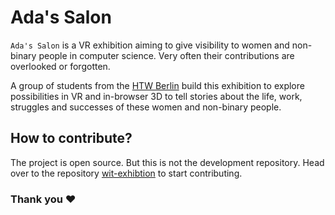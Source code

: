 # Ada's Salon

`Ada's Salon` is a VR exhibition aiming to give visibility to women and non-binary people in computer science. Very often their contributions are overlooked or forgotten.

A group of students from the [HTW Berlin](https://fiw.htw-berlin.de/) build this exhibition to explore possibilities in VR and in-browser 3D to tell stories about the life, work, struggles and successes of these women and non-binary people. 

## How to contribute?
The project is open source. But this is not the development repository. Head over to the repository [wit-exhibtion](https://github.com/wit-exhibition/exhibition) to start contributing.

### Thank you ♥︎


